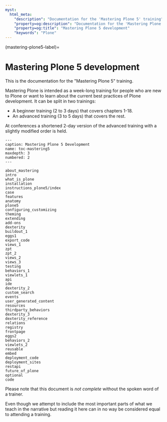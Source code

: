 ```yaml
---
myst:
  html_meta:
    "description": "Documentation for the 'Mastering Plone 5' training"
    "property=og:description": "Documentation for the 'Mastering Plone 5' training"
    "property=og:title": "Mastering Plone 5 development"
    "keywords": "Plone"
---
```


(mastering-plone5-label)=

# Mastering Plone 5 development

This is the documentation for the "Mastering Plone 5" training.

Mastering Plone is intended as a week-long training for people who are new to Plone or want to learn about the current best practices of Plone development. It can be split in two trainings:

- A beginner training (2 to 3 days) that covers chapters 1-18.
- An advanced training (3 to 5 days) that covers the rest.

At conferences a shortened 2-day version of the advanced training with a slightly modified order is held.

```{toctree}
---
caption: Mastering Plone 5 Development
name: toc-mastering5
maxdepth: 3
numbered: 2
---

about_mastering
intro
what_is_plone
installation
instructions_plone5/index
case
features
anatomy
plone5
configuring_customizing
theming
extending
add-ons
dexterity
buildout_1
eggs1
export_code
views_1
zpt
zpt_2
views_2
views_3
testing
behaviors_1
viewlets_1
api
ide
dexterity_2
custom_search
events
user_generated_content
resources
thirdparty_behaviors
dexterity_3
dexterity_reference
relations
registry
frontpage
eggs2
behaviors_2
viewlets_2
reusable
embed
deployment_code
deployment_sites
restapi
future_of_plone
optional
code
```

Please note that this document is *not complete* without the spoken word of a trainer.

Even though we attempt to include the most important parts of what we teach in the narrative but
reading it here can in no way be considered equal to attending a training.

